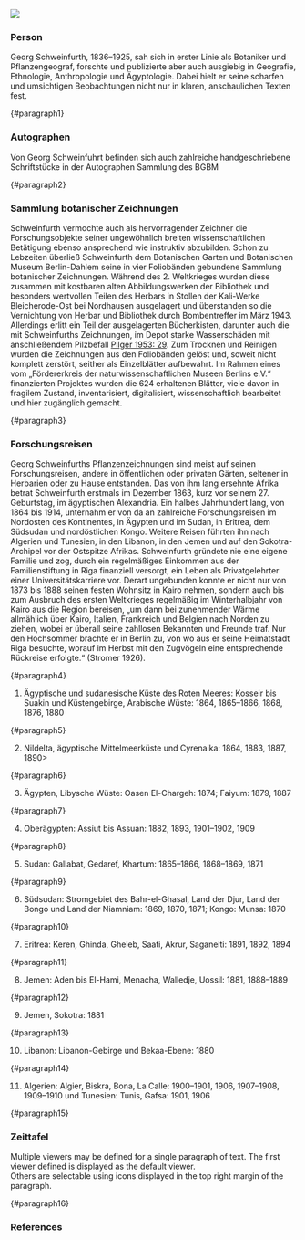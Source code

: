<a href="https://juncture-digital.org"><img src="https://juncture-digital.org/images/ve-button.png"></a>

<param ve-config 
       title="Georg August Schweinfurth"
       author="BGBM team"
       banner="https://pictures.bgbm.org/iiif/2/B!SZ!00!00!34!B_SZ_0000345.jpg/full/full/0/default.jpg" 
       layout="vertical">

<!-- Entities discussed throughout the essay are typically defined before the essay text and
     are thus available in all text.  Entity identifiers (QIDs) can be found in either
     Wikipedia or Wikidata (https://www.wikidata.org)> -->
<param ve-entity eid="Q63126"> <!-- Georg Schweinfurth -->
<param ve-entity eid="Q163255"> <!-- Botanischen Garten und Botanischen Museum Berlin-Dahlem -->
<param ve-entity eid="Q2860218"> <!-- Socotra Archipelago -->
<param ve-entity eid="Q15"> <!-- Afrika -->
<param title="Georg Schweinfurth" eid="Q63126" aliases="Schweinfurth">
 
### Person

Georg Schweinfurth, 1836–1925, sah sich in erster Linie als Botaniker und Pflanzengeograf, forschte und publizierte aber auch ausgiebig in Geografie, Ethnologie, Anthropologie und Ägyptologie. Dabei hielt er seine scharfen und umsichtigen Beobachtungen nicht nur in klaren, anschaulichen Texten fest.
<param ve-image 
       label="Georg Schweinfurth" 
       description="Georg August Schweinfurth (1836-1925) From: H.F. Helmolt (ed.): History of the World. New York, 1901." 
       license="public domain" 
       fit="contain"
       url="https://upload.wikimedia.org/wikipedia/commons/6/69/Georgschweinfurth.jpg">
{#paragraph1}

### Autographen

Von Georg Schweinfuhrt befinden sich auch zahlreiche handgeschriebene Schriftstücke in der Autographen Sammlung des BGBM
<param ve-image 
       label="Schweinfurth Autographen"
       description="written letters by Georg August Schweinfurth"
       fit="contain"
       url="https://iiif.bgbm.org/manifests/autographen/A1148.json">
{#paragraph2}

### Sammlung botanischer Zeichnungen

Schweinfurth vermochte auch als hervorragender Zeichner die Forschungsobjekte seiner ungewöhnlich breiten wissenschaftlichen Betätigung ebenso ansprechend wie instruktiv abzubilden. Schon zu Lebzeiten überließ Schweinfurth dem Botanischen Garten und Botanischen Museum Berlin-Dahlem seine in vier Foliobänden gebundene Sammlung botanischer Zeichnungen. Während des 2. Weltkrieges wurden diese zusammen mit kostbaren alten Abbildungswerken der Bibliothek und besonders wertvollen Teilen des Herbars in Stollen der Kali-Werke Bleicherode-Ost bei Nordhausen ausgelagert und überstanden so die Vernichtung von Herbar und Bibliothek durch Bombentreffer im März 1943. Allerdings erlitt ein Teil der ausgelagerten Bücherkisten, darunter auch die mit Schweinfurths Zeichnungen, im Depot starke Wasserschäden mit anschließendem Pilzbefall [Pilger 1953: 29](https://www.bgbm.org/sites/default/files/documents/3995179.pdf). Zum Trocknen und Reinigen wurden die Zeichnungen aus den Foliobänden gelöst und, soweit nicht komplett zerstört, seither als Einzelblätter aufbewahrt.
Im Rahmen eines vom „Fördererkreis der naturwissenschaftlichen Museen Berlins e.V.“ finanzierten Projektes wurden die 624 erhaltenen Blätter, viele davon in fragilem Zustand, inventarisiert, digitalisiert, wissenschaftlich bearbeitet und hier zugänglich gemacht.
<param ve-image 
       label="Schweinfurth Zeichnungen" 
       description="painting by Georg August Schweinfurth" 
       license="CC-by" 
       fit="contain"
       url="https://iiif.bgbm.org/manifests/personen/schweinfurth-collection/v2/Schweinfurth-10.json">
{#paragraph3}

### Forschungsreisen

Georg Schweinfurths Pflanzenzeichnungen sind meist auf seinen Forschungsreisen, andere in öffentlichen oder privaten Gärten, seltener in Herbarien oder zu Hause entstanden. Das von ihm lang ersehnte Afrika betrat Schweinfurth erstmals im Dezember 1863, kurz vor seinem 27. Geburtstag, im ägyptischen Alexandria. Ein halbes Jahrhundert lang, von 1864 bis 1914, unternahm er von da an zahlreiche Forschungsreisen im Nordosten des Kontinentes, in Ägypten und im Sudan, in Eritrea, dem Südsudan und nordöstlichen Kongo. Weitere Reisen führten ihn nach Algerien und Tunesien, in den Libanon, in den Jemen und auf den Sokotra-Archipel vor der Ostspitze Afrikas. Schweinfurth gründete nie eine eigene Familie und zog, durch ein regelmäßiges Einkommen aus der Familienstiftung in Riga finanziell versorgt, ein Leben als Privatgelehrter einer Universitätskarriere vor. Derart ungebunden konnte er nicht nur von 1873 bis 1888 seinen festen Wohnsitz in Kairo nehmen, sondern auch bis zum Ausbruch des ersten Weltkrieges regelmäßig im Winterhalbjahr von Kairo aus die Region bereisen, „um dann bei zunehmender Wärme allmählich über Kairo, Italien, Frankreich und Belgien nach Norden zu ziehen, wobei er überall seine zahllosen Bekannten und Freunde traf. Nur den Hochsommer brachte er in Berlin zu, von wo aus er seine Heimatstadt Riga besuchte, worauf im Herbst mit den Zugvögeln eine entsprechende Rückreise erfolgte.“ (Stromer 1926).
<param ve-map title="Highlights of Schweinfurth's research trips" center="24.0982, 19.0513" zoom="4">
<param ve-map-layer geojson active title="Highlights of Schweinfurth's research trips" url="map.json">
{#paragraph4}

1. 	Ägyptische und sudanesische Küste des Roten Meeres: Kosseir bis Suakin und Küstengebirge, Arabische Wüste: 1864, 1865–1866, 1868, 1876, 1880
<param ve-map title="Ägyptische und sudanesische Küste des Roten Meeres" center="26.4381, 33.8436" zoom="6">
<param ve-map-layer geojson url="map1.json">
{#paragraph5}

2. 	Nildelta, ägyptische Mittelmeerküste und Cyrenaika: 1864, 1883, 1887, 1890>
<param ve-map title="Ägyptische Mittelmeerküste" center="30.9419, 29.6403" zoom="6">
<param ve-map-layer geojson url="map2.json">
{#paragraph6}

3. 	Ägypten, Libysche Wüste: Oasen El-Chargeh: 1874; Faiyum: 1879, 1887
<param ve-map title="Libysche Wüste" center="27.7439, 30.7464" zoom="6">
<param ve-map-layer geojson url="map3.json">
{#paragraph7}

4. 	Oberägypten: Assiut bis Assuan: 1882, 1893, 1901–1902, 1909
<param ve-map title="Assiut bis Assuan" center="25.9631, 32.4636" zoom="6">
<param ve-map-layer geojson url="map4.json">
{#paragraph8}

5. 	Sudan: Gallabat, Gedaref, Khartum: 1865–1866, 1868–1869, 1871
<param ve-map title="Sudan" center="14.7789, 34.6729" zoom="6">
<param ve-map-layer geojson url="map5.json">
{#paragraph9}

6. 	Südsudan: Stromgebiet des Bahr-el-Ghasal, Land der Djur, Land der Bongo und Land der Niamniam: 1869, 1870, 1871; Kongo: Munsa: 1870
<param ve-map title="Südsudan" center="7.4033, 30.4781" zoom="6">
<param ve-map-layer geojson url="map6.json">
{#paragraph10}

7. 	Eritrea: Keren, Ghinda, Gheleb, Saati, Akrur, Saganeiti: 1891, 1892, 1894
<param ve-map title="Eritrea" center="15.7053, 38.8734" zoom="6">
<param ve-map-layer geojson url="map7.json">
{#paragraph11}

8. 	Jemen: Aden bis El-Hami, Menacha, Walledje, Uossil: 1881, 1888–1889
<param ve-map title="Jemen" center="13.6484, 45.3295" zoom="6">
<param ve-map-layer geojson url="map8.json">
{#paragraph12}

9. 	Jemen, Sokotra: 1881
<param ve-map title="Sokotra" center="12.4903, 53.8141" zoom="6">
<param ve-map-layer geojson url="map9.json">
{#paragraph13}

10.    Libanon: Libanon-Gebirge und Bekaa-Ebene: 1880
<param ve-map title="Libanon" center="33.8211, 35.8179" zoom="6">
<param ve-map-layer geojson url="map10.json">
{#paragraph14}

11.    Algerien: Algier, Biskra, Bona, La Calle: 1900–1901, 1906, 1907–1908, 1909–1910 und Tunesien: Tunis, Gafsa: 1901, 1906	
<param ve-map title="Algerien" center="36.0851, 7.0135" zoom="6">
<param ve-map-layer geojson url="map11.json">
{#paragraph15}

### Zeittafel

Multiple viewers may be defined for a single paragraph of text.  The first viewer defined is displayed as the default viewer.  
Others are selectable using icons displayed in the top right margin of the paragraph.
<param ve-knightlab-timeline source="1Lk_5JZWWkWkZPitKTsEk0kDqVri-L3TGY2Yr4-0sobQ">
{#paragraph16}

### References

[^1]: [Wikipedia: Georg August Schweinfurth](https://www.wikidata.org/wiki/Q63126)
